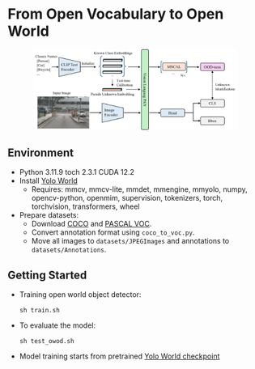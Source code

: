 # From Open Vocabulary to Open World

<p align="center">
    <img src="assets/main.png" alt="main" width=80%>
</p>

## Environment
- Python 3.11.9 toch 2.3.1 CUDA 12.2
- Install [Yolo World](https://github.com/AILab-CVC/YOLO-World)
  - Requires: mmcv, mmcv-lite, mmdet, mmengine, mmyolo, numpy, opencv-python, openmim, supervision, tokenizers, torch, torchvision, transformers, wheel
- Prepare datasets:
  - Download [COCO](https://cocodataset.org/#download) and [PASCAL VOC](http://host.robots.ox.ac.uk/pascal/VOC/).
  - Convert annotation format using `coco_to_voc.py`.
  - Move all images to `datasets/JPEGImages` and annotations to `datasets/Annotations`.

## Getting Started
- Training open world object detector:
  ```
  sh train.sh
  ```
- To evaluate the model:
  ```
  sh test_owod.sh
  ```
- Model training starts from pretrained [Yolo World checkpoint](https://huggingface.co/wondervictor/YOLO-World/blob/main/yolo_world_v2_xl_obj365v1_goldg_cc3mlite_pretrain-5daf1395.pth)
